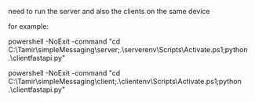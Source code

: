 need to run the server and also the clients on the same device

for example:

powershell -NoExit -command "cd C:\Tamir\simpleMessaging\server;.\serverenv\Scripts\Activate.ps1;python .\clientfastapi.py"

powershell -NoExit -command "cd C:\Tamir\simpleMessaging\client;.\clientenv\Scripts\Activate.ps1;python .\clientfastapi.py"